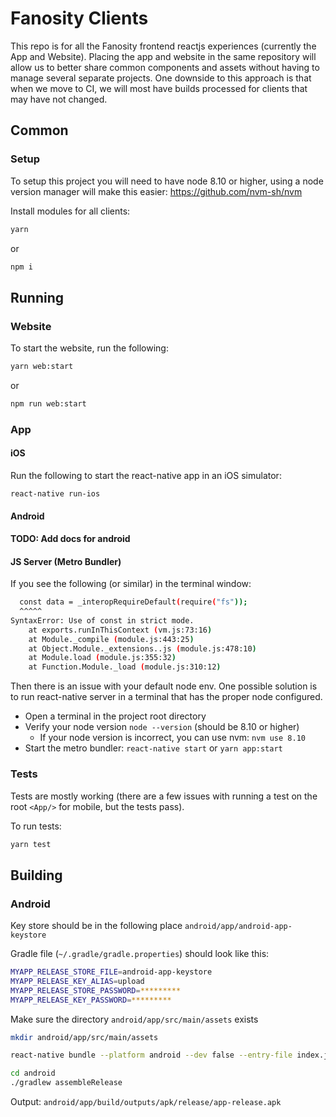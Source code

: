 # Fanosity Clients

This repo is for all the Fanosity frontend reactjs experiences (currently the App and Website).  Placing the app and website
in the same repository will allow us to better share common components and assets without having to manage several
separate projects.  One downside to this approach is that when we move to CI, we will most have builds processed for 
clients that may have not changed.

## Common

### Setup 

To setup this project you will need to have node 8.10 or higher, using a node version manager will make this easier:
https://github.com/nvm-sh/nvm


Install modules for all clients:
```bash
yarn
```
or
```bash
npm i
```

## Running

### Website

To start the website, run the following:
```bash
yarn web:start
```
or
```bash
npm run web:start
```

### App

#### iOS

Run the following to start the react-native app in an iOS simulator:
```bash
react-native run-ios
```

#### Android

**TODO: Add docs for android**


#### JS Server (Metro Bundler)
If you see the following (or similar) in the terminal window:
```bash
  const data = _interopRequireDefault(require("fs"));
  ^^^^^
SyntaxError: Use of const in strict mode.
    at exports.runInThisContext (vm.js:73:16)
    at Module._compile (module.js:443:25)
    at Object.Module._extensions..js (module.js:478:10)
    at Module.load (module.js:355:32)
    at Function.Module._load (module.js:310:12)

```
Then there is an issue with your default node env.  One possible solution is to run react-native server in a terminal that has the proper node configured.  

* Open a terminal in the project root directory
* Verify your node version `node --version` (should be 8.10 or higher)
    * If your node version is incorrect, you can use nvm: `nvm use 8.10`
* Start the metro bundler: `react-native start` or `yarn app:start`

### Tests

Tests are mostly working (there are a few issues with running a test on the root `<App/>` for mobile, but the tests pass).

To run tests:
```bash
yarn test
```

## Building


### Android

Key store should be in the following place `android/app/android-app-keystore`

Gradle file (`~/.gradle/gradle.properties`) should look like this: 
```bash
MYAPP_RELEASE_STORE_FILE=android-app-keystore
MYAPP_RELEASE_KEY_ALIAS=upload
MYAPP_RELEASE_STORE_PASSWORD=*********
MYAPP_RELEASE_KEY_PASSWORD=*********
```

Make sure the directory `android/app/src/main/assets` exists
```bash
mkdir android/app/src/main/assets
```

```bash
react-native bundle --platform android --dev false --entry-file index.js --bundle-output android/app/src/main/assets/index.android.bundle --assets-dest android/app/src/main/res
```

```bash
cd android
./gradlew assembleRelease
```

Output: `android/app/build/outputs/apk/release/app-release.apk`

